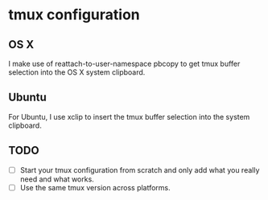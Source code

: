 # tmux configuration
## OS X

I make use of reattach-to-user-namespace pbcopy to get tmux buffer selection into
the OS X system clipboard. 

## Ubuntu
For Ubuntu, I use xclip to insert the tmux buffer selection into the system clipboard.

## TODO

* [ ] Start your tmux configuration from scratch and only add what you really need and what works.
* [ ] Use the same tmux version across platforms.